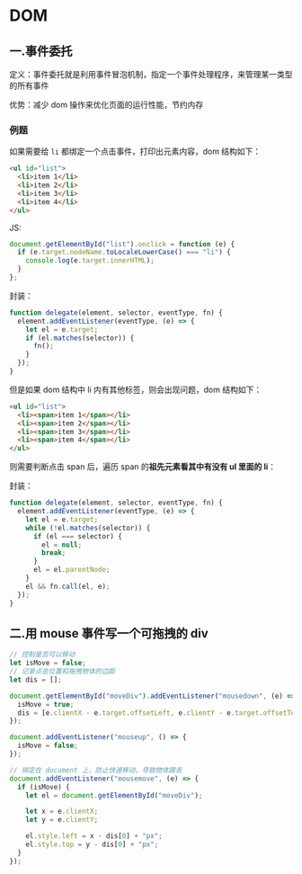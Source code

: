 # DOM

## 一.事件委托

定义：事件委托就是利用事件冒泡机制，指定一个事件处理程序，来管理某一类型的所有事件

优势：减少 dom 操作来优化页面的运行性能，节约内存

### 例题

如果需要给 `li` 都绑定一个点击事件，打印出元素内容，dom 结构如下：

```html
<ul id="list">
  <li>item 1</li>
  <li>item 2</li>
  <li>item 3</li>
  <li>item 4</li>
</ul>
```

JS:

```js
document.getElementById("list").onclick = function (e) {
  if (e.target.nodeName.toLocaleLowerCase() === "li") {
    console.log(e.target.innerHTML);
  }
};
```

封装：

```js
function delegate(element, selector, eventType, fn) {
  element.addEventListener(eventType, (e) => {
    let el = e.target;
    if (el.matches(selector)) {
      fn();
    }
  });
}
```

但是如果 dom 结构中 li 内有其他标签，则会出现问题，dom 结构如下：

```html
<ul id="list">
  <li><span>item 1</span></li>
  <li><span>item 2</span></li>
  <li><span>item 3</span></li>
  <li><span>item 4</span></li>
</ul>
```

则需要判断点击 span 后，遍历 span 的**祖先元素看其中有没有 ul 里面的 li**：

封装：

```js
function delegate(element, selector, eventType, fn) {
  element.addEventListener(eventType, (e) => {
    let el = e.target;
    while (!el.matches(selector)) {
      if (el === selector) {
        el = null;
        break;
      }
      el = el.parentNode;
    }
    el && fn.call(el, e);
  });
}
```

## 二.用 mouse 事件写一个可拖拽的 div

```js
// 控制是否可以移动
let isMove = false;
// 记录点击位置和拖拽物体的边距
let dis = [];

document.getElementById("moveDiv").addEventListener("mousedown", (e) => {
  isMove = true;
  dis = [e.clientX - e.target.offsetLeft, e.clientY - e.target.offsetTop];
});

document.addEventListener("mouseup", () => {
  isMove = false;
});

// 绑定在 document 上，防止快速移动，导致物体跟丢
document.addEventListener("mousemove", (e) => {
  if (isMove) {
    let el = document.getElementById("moveDiv");

    let x = e.clientX;
    let y = e.clientY;

    el.style.left = x - dis[0] + "px";
    el.style.top = y - dis[0] + "px";
  }
});
```
